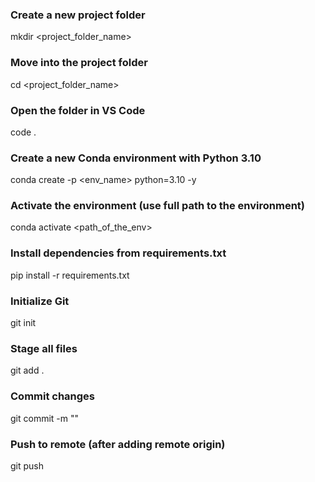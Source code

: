 ### Create a new project folder
mkdir <project_folder_name>

### Move into the project folder
cd <project_folder_name>

### Open the folder in VS Code
code .

### Create a new Conda environment with Python 3.10
conda create -p <env_name> python=3.10 -y

### Activate the environment (use full path to the environment)
conda activate <path_of_the_env>

### Install dependencies from requirements.txt
pip install -r requirements.txt

### Initialize Git
git init

### Stage all files
git add .

### Commit changes
git commit -m "<write your commit message>"

### Push to remote (after adding remote origin)
git push